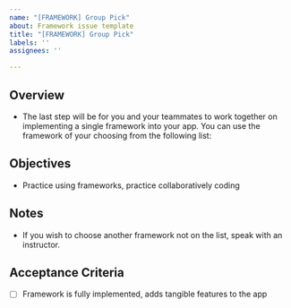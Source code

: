 ```yaml
---
name: "[FRAMEWORK] Group Pick"
about: Framework issue template
title: "[FRAMEWORK] Group Pick"
labels: ''
assignees: ''

---
```


## Overview

- The last step will be for you and your teammates to work together on implementing a single framework into your app. You can use the framework of your choosing from the following list:



## Objectives

- Practice using frameworks, practice collaboratively coding

## Notes

- If you wish to choose another framework not on the list, speak with an instructor.

## Acceptance Criteria

- [ ] Framework is fully implemented, adds tangible features to the app
